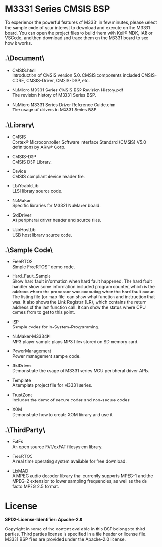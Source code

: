 # M3331 Series CMSIS BSP

To experience the powerful features of M3331 in few minutes, please select the sample code of your interest to download and execute on the M3331 board. You can open the project files to build them with Keil® MDK, IAR or VSCode, and then download and trace them on the M3331 board to see how it works.

## .\Document\

- CMSIS.html<br>
	Introduction of CMSIS version 5.0. CMSIS components included CMSIS-CORE, CMSIS-Driver, CMSIS-DSP, etc.

- NuMicro M3331 Series CMSIS BSP Revision History.pdf<br>
	The revision history of M3331 Series BSP.

- NuMicro M3331 Series Driver Reference Guide.chm<br>
	The usage of drivers in M3331 Series BSP.

## .\Library\

- CMSIS<br>
	Cortex® Microcontroller Software Interface Standard (CMSIS) V5.0 definitions by ARM® Corp.

- CMSIS-DSP<br>
	CMSIS DSP Library.
	
- Device<br>
	CMSIS compliant device header file.

- LlsiYcableLib<br>
	LLSI library source code.

- NuMaker<br>
	Specific libraries for M3331 NuMaker board.

- StdDriver<br>
	All peripheral driver header and source files.

- UsbHostLib<br>
	USB host library source code.

## .\Sample Code\

- FreeRTOS<br>
	Simple FreeRTOS™ demo code.

- Hard\_Fault\_Sample<br>
	Show hard fault information when hard fault happened. The hard fault handler show some information included program counter, which is the address where the processor was executing when the hard fault occur. The listing file (or map file) can show what function and instruction that was. It also shows the Link Register (LR), which contains the return address of the last function call. It can show the status where CPU comes from to get to this point.

- ISP<br>
	Sample codes for In-System-Programming.

- NuMaker-M3334KI<br>
	MP3 player sample plays MP3 files stored on SD memory card.

- PowerManagement<br>
	Power management sample code.

- StdDriver<br>
	Demonstrate the usage of M3331 series MCU peripheral driver APIs.

- Template<br>
	A template project file for M3331 series.

- TrustZone<br>
	Includes the demo of secure codes and non-secure codes.

- XOM<br>
	Demonstrate how to create XOM library and use it.

## .\ThirdParty\

- FatFs<br>
	An open source FAT/exFAT filesystem library.

- FreeRTOS<br>
	A real time operating system available for free download.

- LibMAD<br>
	A MPEG audio decoder library that currently supports MPEG-1 and the MPEG-2 extension to lower sampling frequencies, as well as the de facto MPEG 2.5 format.

# License

**SPDX-License-Identifier: Apache-2.0**

Copyright in some of the content available in this BSP belongs to third parties.
Third parties license is specified in a file header or license file.
M3331 BSP files are provided under the Apache-2.0 license.
